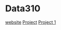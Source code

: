 # Data310
[website](https://vgreen369.github.io/Data310)
[Project](https://vgreen369.github.io/Data310/project)
[Project 1](https://vgreen369.github.io/Data310/project1)
